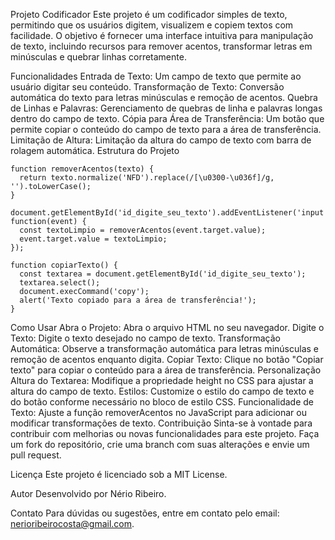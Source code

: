Projeto Codificador
Este projeto é um codificador simples de texto, permitindo que os usuários digitem, visualizem e copiem textos com facilidade. O objetivo é fornecer uma interface intuitiva para manipulação de texto, incluindo recursos para remover acentos, transformar letras em minúsculas e quebrar linhas corretamente.

Funcionalidades
Entrada de Texto: Um campo de texto que permite ao usuário digitar seu conteúdo.
Transformação de Texto: Conversão automática do texto para letras minúsculas e remoção de acentos.
Quebra de Linhas e Palavras: Gerenciamento de quebras de linha e palavras longas dentro do campo de texto.
Cópia para Área de Transferência: Um botão que permite copiar o conteúdo do campo de texto para a área de transferência.
Limitação de Altura: Limitação da altura do campo de texto com barra de rolagem automática.
Estrutura do Projeto

    function removerAcentos(texto) {
      return texto.normalize('NFD').replace(/[\u0300-\u036f]/g, '').toLowerCase();
    }

    document.getElementById('id_digite_seu_texto').addEventListener('input', function(event) {
      const textoLimpio = removerAcentos(event.target.value);
      event.target.value = textoLimpio;
    });

    function copiarTexto() {
      const textarea = document.getElementById('id_digite_seu_texto');
      textarea.select();
      document.execCommand('copy');
      alert('Texto copiado para a área de transferência!');
    }

Como Usar
Abra o Projeto: Abra o arquivo HTML no seu navegador.
Digite o Texto: Digite o texto desejado no campo de texto.
Transformação Automática: Observe a transformação automática para letras minúsculas e remoção de acentos enquanto digita.
Copiar Texto: Clique no botão "Copiar texto" para copiar o conteúdo para a área de transferência.
Personalização
Altura do Textarea: Modifique a propriedade height no CSS para ajustar a altura do campo de texto.
Estilos: Customize o estilo do campo de texto e do botão conforme necessário no bloco de estilo CSS.
Funcionalidade de Texto: Ajuste a função removerAcentos no JavaScript para adicionar ou modificar transformações de texto.
Contribuição
Sinta-se à vontade para contribuir com melhorias ou novas funcionalidades para este projeto. Faça um fork do repositório, crie uma branch com suas alterações e envie um pull request.

Licença
Este projeto é licenciado sob a MIT License.

Autor
Desenvolvido por Nério Ribeiro.

Contato
Para dúvidas ou sugestões, entre em contato pelo email: nerioribeirocosta@gmail.com.

